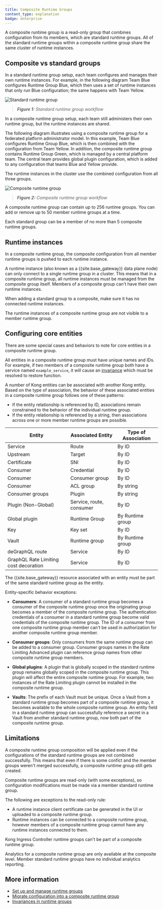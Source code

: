 ```yaml
---
title: Composite Runtime Groups
content_type: explanation
badge: enterprise
---
```


A composite runtime group is a read-only group that combines configuration from
its members, which are standard runtime groups. All of the standard runtime groups within a 
composite runtime group share the same cluster of runtime instances. 

## Composite vs standard groups

In a standard runtime group setup, each team configures and manages their own runtime instances.
For example, in the following diagram Team Blue configures Runtime Group Blue, which then uses a set of runtime instances that only run Blue configuration; the same happens with Team Yellow.

![Standard runtime group](/assets/images/docs/konnect/konnect-standard-rg.svg)
> _**Figure 1:** Standard runtime group workflow_

In a composite runtime group setup, each team still administers their own runtime group, but the runtime instances are shared. 

The following diagram illustrates using a composite runtime group for a federated platform administrator model. In this example, Team Blue configures Runtime Group Blue, which is then combined with the configuration from Team Yellow. In addition, the composite runtime group contains Runtime Group Green, which is managed by a central platform team. The central team provides global plugin configuration, which is added to any configuration that teams Blue and Yellow provide.

The runtime instances in the cluster use the combined configuration from all three groups.

![Composite runtime group](/assets/images/docs/konnect/konnect-composite-rg.svg)
> _**Figure 2:** Composite runtime group workflow_

A composite runtime group can contain up to 256 runtime groups. 
You can add or remove up to 50 member runtime groups at a time.

Each standard group can be a member of no more than 5 composite runtime groups.

## Runtime instances 

In a composite runtime group, the composite configuration from all member runtime groups is pushed to each runtime instance.

A runtime instance (also known as a {{site.base_gateway}} data plane node) can only connect to a single runtime group in a cluster.
This means that in a composite runtime group, all runtime instances must be managed from the composite group itself. 
Members of a composite group can't have their own runtime instances. 

When adding a standard group to a composite, make sure it has no connected runtime instances.

The runtime instances of a composite runtime group are not visible to a member runtime group.

## Configuring core entities

There are some special cases and behaviors to note for core entities in a composite runtime group.

All entities in a composite runtime group must have unique names and IDs. 
For example, if two members of a composite runtime group both have a service named `example_service`, 
it will cause an [invariance](/konnect/runtime-manager/composite-runtime-groups/invariances/) which must be resolved to restore function.

A number of Kong entities can be associated with another Kong entity.
Based on the type of association, the behavior of these associated entities in a composite runtime group follows one of these patterns:
* If the entity relationship is referenced by ID, associations remain constrained to the behavior of the individual runtime group.
* If the entity relationship is referenced by a string, then associations across one or more member runtime groups are possible.

Entity | Associated Entity | Type of Association
-------|-------------------|--------------------
Service | Route | By ID
Upstream | Target | By ID
Certificate | SNI | By ID
Consumer | Credential | By ID
Consumer | Consumer group | By ID
Consumer | ACL group | By string
Consumer groups | Plugin | By string
Plugin (Non-Global) | Service, route, consumer | By ID
Global plugin | Runtime Group | By Runtime group
Key | Key set | By ID
Vault | Runtime group | By Runtime group
deGraphQL route | Service | By ID
GraphQL Rate Limiting cost decoration | Service | By ID

The {{site.base_gateway}} resource associated with an entity must be part of the same standard runtime group as the entity.

Entity-specific behavior exceptions:
* **Consumers**: A consumer of a standard runtime group becomes a consumer of the composite runtime group once the originating group becomes a member of the composite runtime group.
The authentication credentials of a consumer in a standard runtime group become valid credentials of the composite runtime group.
The ID of a consumer from one composite runtime group member can't be used in authorization for another composite runtime group member.

* **Consumer groups**: Only consumers from the same runtime group can be added to a consumer group.
Consumer groups names in the Rate Limiting Advanced plugin can reference group names from other composite runtime group members.

* **Global plugins**: A plugin that is globally scoped in the standard runtime group remains globally scoped in the composite runtime group. 
This plugin will affect the entire composite runtime group.
For example, two instances of the Rate Limiting plugin cannot be installed in the composite runtime group.

* **Vaults**: The prefix of each Vault must be unique.
Once a Vault from a standard runtime group becomes part of a composite runtime group, it becomes available to the whole composite runtime group.
An entity field in a standard runtime group can successfully reference a secret in a Vault from another standard runtime group, now both part of the composite runtime group.

## Limitations

A composite runtime group composition will be applied even if the configurations of the standard runtime groups are not combined successfully. 
This means that even if there is some confict and the member groups weren't merged successfully, a composite runtime group still gets created.

Composite runtime groups are read-only (with some exceptions), so configuration modifications must be made via a member standard runtime group. 

The following are exceptions to the read-only rule:
* A runtime instance client certificate can be generated in the UI or uploaded to a composite runtime group.
* Runtime instances can be connected to a composite runtime group, however members of a composite runtime group cannot have any runtime instances connected to them.

Kong Ingress Controller runtime groups can't be part of a composite runtime group.

Analytics for a composite runtime group are only available at the composite level. 
Member standard runtime groups have no individual analytics reporting.

## More information
* [Set up and manage runtime groups](/konnect/runtime-manager/composite-runtime-groups/how-to/)
* [Migrate configuration into a composite runtime group](/konnect/runtime-manager/composite-runtime-groups/migrate/)
* [Invariances in runtime groups](/konnect/runtime-manager/composite-runtime-groups/invariances/)